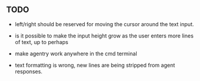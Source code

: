 ## TODO

- left/right should be reserved for moving the cursor around the text input.

- is it possible to make the input height grow as the user enters more lines of text, up to perhaps

- make agentry work anywhere in the cmd terminal

- text formatting is wrong, new lines are being stripped from agent responses.
